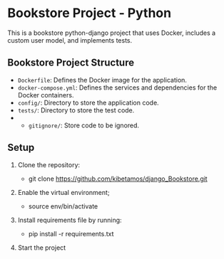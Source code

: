 # Bookstore Project - Python

This is a bookstore python-django project that uses Docker, includes a custom user model, and implements tests.

## Bookstore Project Structure

- `Dockerfile`: Defines the Docker image for the application.
- `docker-compose.yml`: Defines the services and dependencies for the Docker containers.
- `config/`: Directory to store the application code.
- `tests/`: Directory to store the test code.
- - `gitignore/`: Store code to be ignored.

## Setup

1. Clone the repository:

      - git clone https://github.com/kibetamos/django_Bookstore.git

3. Enable the virtual environment;
   
      - source env/bin/activate

4. Install requirements file  by running:
      - pip install -r requirements.txt
  
5. Start the project
   

    

